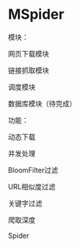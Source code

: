 MSpider
=======
模块：

网页下载模块

链接抓取模块

调度模块

数据库模块（待完成）




功能：

动态下载

并发处理

BloomFilter过滤

URL相似度过滤

关键字过滤

爬取深度


Spider
